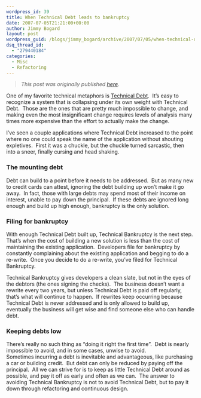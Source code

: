 ```yaml
---
wordpress_id: 39
title: When Technical Debt leads to bankruptcy
date: 2007-07-05T21:21:00+00:00
author: Jimmy Bogard
layout: post
wordpress_guid: /blogs/jimmy_bogard/archive/2007/07/05/when-technical-debt-leads-to-bankruptcy.aspx
dsq_thread_id:
  - "279440184"
categories:
  - Misc
  - Refactoring
---
```

> _This post was originally published [here](http://grabbagoft.blogspot.com/2007/07/when-technical-debt-leads-to-bankruptcy.html)._

One of my favorite technical metaphors is [Technical Debt](http://www.martinfowler.com/bliki/TechnicalDebt.html).&nbsp; It&#8217;s easy to recognize a system that is collapsing under its own weight with Technical Debt.&nbsp; Those are the ones that are pretty much impossible to change, and making even the most insignificant change requires levels of analysis many times more expensive than the effort to actually make the change.

I&#8217;ve seen a couple applications where Technical Debt increased to the point where no one could speak the name of the application without shouting expletives.&nbsp;&nbsp;First it was a chuckle, but&nbsp;the chuckle turned sarcastic, then into a sneer, finally cursing and head shaking.

### The mounting debt

Debt&nbsp;can build to a point before it needs to be addressed.&nbsp; But as many new to credit cards can attest, ignoring the debt building up won&#8217;t&nbsp;make it go away.&nbsp; In fact, those with large&nbsp;debts may&nbsp;spend most of their income on interest, unable to pay down the principal.&nbsp; If these debts are ignored long enough and build up high enough, bankruptcy is the only solution.

### Filing for bankruptcy

With enough Technical Debt built up, Technical Bankruptcy is the next step.&nbsp; That&#8217;s when the cost of building a new solution is less than the cost of maintaining the existing application.&nbsp; Developers file for bankruptcy by constantly complaining about the existing application and begging to do a re-write.&nbsp; Once you decide to do a re-write, you&#8217;ve filed for Technical Bankruptcy.

Technical Bankruptcy gives developers a clean slate, but not in the eyes of the debtors (the ones signing the checks).&nbsp; The business doesn&#8217;t want&nbsp;a rewrite every two years, but unless Technical Debt is paid off regularly, that&#8217;s what will continue to happen.&nbsp; If rewrites keep occurring because Technical Debt is never addressed and is only allowed to build up, eventually the business will get wise and find someone else who can handle debt.

### Keeping debts low

There&#8217;s really no such thing as &#8220;doing it right the first time&#8221;.&nbsp; Debt is nearly impossible to avoid, and in some cases, unwise to avoid.&nbsp; Sometimes&nbsp;incurring a debt is inevitable&nbsp;and advantageous, like purchasing a car or building credit.&nbsp;&nbsp;But debt can only be reduced by paying off the principal.&nbsp; All we can&nbsp;strive&nbsp;for is to&nbsp;keep as little Technical Debt around as possible, and pay it off as early and often&nbsp;as we can.&nbsp; The answer to avoiding Technical Bankruptcy is not to avoid Technical Debt, but to pay it down through refactoring and continuous design.
